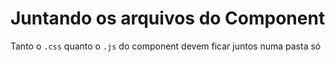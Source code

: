 # Juntando os arquivos do Component
 Tanto o `.css` quanto o `.js` do component devem ficar juntos numa pasta só